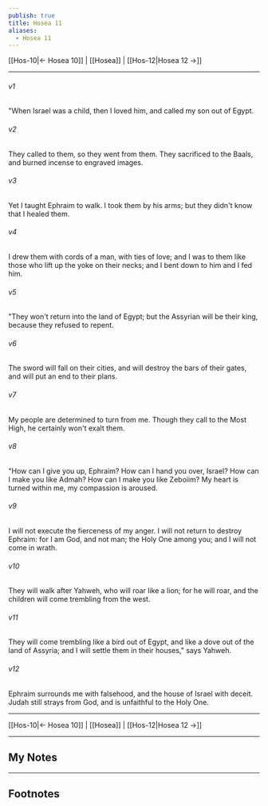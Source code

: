 ```yaml
---
publish: true
title: Hosea 11
aliases:
  - Hosea 11
---
```


[[Hos-10|← Hosea 10]] | [[Hosea]] | [[Hos-12|Hosea 12 →]]
***



###### v1 
"When Israel was a child, then I loved him, and called my son out of Egypt. 

###### v2 
They called to them, so they went from them. They sacrificed to the Baals, and burned incense to engraved images. 

###### v3 
Yet I taught Ephraim to walk. I took them by his arms; but they didn't know that I healed them. 

###### v4 
I drew them with cords of a man, with ties of love; and I was to them like those who lift up the yoke on their necks; and I bent down to him and I fed him. 

###### v5 
"They won't return into the land of Egypt; but the Assyrian will be their king, because they refused to repent. 

###### v6 
The sword will fall on their cities, and will destroy the bars of their gates, and will put an end to their plans. 

###### v7 
My people are determined to turn from me. Though they call to the Most High, he certainly won't exalt them. 

###### v8 
"How can I give you up, Ephraim? How can I hand you over, Israel? How can I make you like Admah? How can I make you like Zeboiim? My heart is turned within me, my compassion is aroused. 

###### v9 
I will not execute the fierceness of my anger. I will not return to destroy Ephraim: for I am God, and not man; the Holy One among you; and I will not come in wrath. 

###### v10 
They will walk after Yahweh, who will roar like a lion; for he will roar, and the children will come trembling from the west. 

###### v11 
They will come trembling like a bird out of Egypt, and like a dove out of the land of Assyria; and I will settle them in their houses," says Yahweh. 

###### v12 
Ephraim surrounds me with falsehood, and the house of Israel with deceit. Judah still strays from God, and is unfaithful to the Holy One.

***
[[Hos-10|← Hosea 10]] | [[Hosea]] | [[Hos-12|Hosea 12 →]]

---
## My Notes

---
## Footnotes